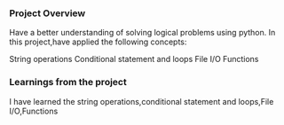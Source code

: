 ### Project Overview

  Have a better understanding of solving logical problems using python. In this project,have applied the following concepts:

String operations
Conditional statement and loops
File I/O
Functions


### Learnings from the project

 I have learned the string operations,conditional statement and loops,File I/O,Functions


